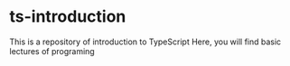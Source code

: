 # ts-introduction
This is a repository of introduction to TypeScript
Here, you will find basic lectures of programing